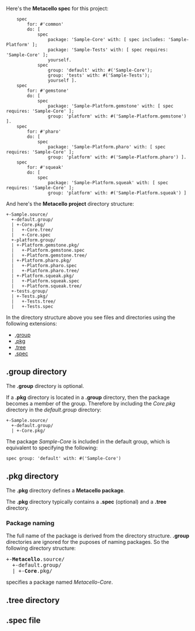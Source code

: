 Here's the **Metacello spec** for this project:

```Smalltalk
    spec
        for: #'common'
        do: [ 
            spec
                package: 'Sample-Core' with: [ spec includes: 'Sample-Platform' ];
                package: 'Sample-Tests' with: [ spec requires: 'Sample-Core' ];
                yourself.
            spec
                group: 'default' with: #('Sample-Core');
                group: 'tests' with: #('Sample-Tests');
                yourself ].
    spec
        for: #'gemstone'
        do: [ 
            spec
                package: 'Sample-Platform.gemstone' with: [ spec requires: 'Sample-Core' ];
                group: 'platform' with: #('Sample-Platform.gemstone') ].
    spec
        for: #'pharo'
        do: [ 
            spec
                package: 'Sample-Platform.pharo' with: [ spec requires: 'Sample-Core' ];
                group: 'platform' with: #('Sample-Platform.pharo') ].
    spec
        for: #'squeak'
        do: [ 
            spec
                package: 'Sample-Platform.squeak' with: [ spec requires: 'Sample-Core' ];
                group: 'platform' with: #('Sample-Platform.squeak') ]
```

And here's the **Metacello project** directory structure:

```
+-Sample.source/
  +-default.group/
  | +-Core.pkg/
  |   +-Core.tree/
  |   +-Core.spec
  +-platform.group/
  | +-Platform.gemstone.pkg/
  |   +-Platform.gemstone.spec
  |   +-Platform.gemstone.tree/
  | +-Platform.pharo.pkg/
  |   +-Platform.pharo.spec
  |   +-Platform.pharo.tree/
  | +-Platform.squeak.pkg/
  |   +-Platform.squeak.spec
  |   +-Platform.squeak.tree/
  +-tests.group/
  | +-Tests.pkg/
  |   +-Tests.tree/
  |   +-Tests.spec
```

In the directory structure above you see files and directories using the following extensions:

 * [.group](#group)
 * [.pkg](#pkg)
 * [.tree](#tree)
 * [.spec](#spec)

## .group directory<a name="group"/>
The **.group** directory is optional. 

If a **.pkg** directory is located in a **.group** directory, then the package 
becomes a member of the group. Therefore by including the *Core.pkg* directory in the *default.group* directory:

```
+-Sample.source/
  +-default.group/
  | +-Core.pkg/
```

The package *Sample-Core* is included in the default group, which is equivalent to specifying the following:

```Smalltalk
spec group: 'default' with: #('Sample-Core')
```

## .pkg directory<a name="pkg"/>
The **.pkg** directory defines a **Metacello package**.

The **.pkg** directory typically contains a **.spec** (optional) and a **.tree** directory.

### Package naming<a name="pkgnaming"/>
The full name of the package is derived from the directory structure. **.group** directories are 
ignored for the puposes of naming packages. So the following directory structure:

<pre>
+-<strong>Metacello</strong>.source/
  +-default.group/
  | +-<strong>Core</strong>.pkg/
</pre>

specifies a package named *Metacello-Core*.

## .tree directory<a name="tree"/>
## .spec file<a name="spec"/>
